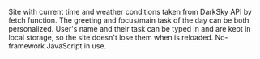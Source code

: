 Site with current time and weather conditions taken from DarkSky API by fetch function. 
The greeting and focus/main task of the day can be both personalized.
User's name and their task can be typed in and are kept in local storage, so the site doesn't lose them when is reloaded.
No-framework JavaScript in use.